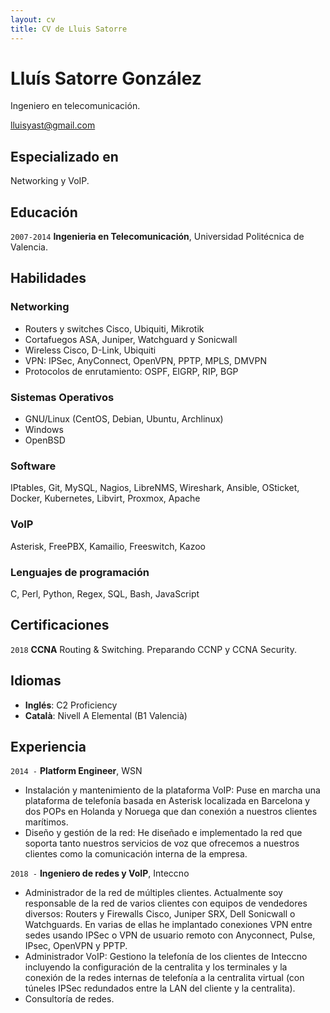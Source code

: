```yaml
---
layout: cv
title: CV de Lluis Satorre
---
```

# Lluís Satorre González
Ingeniero en telecomunicación.

<div id="webaddress">
<a href="lluisyast@gmail.com">lluisyast@gmail.com</a>
</div>


## Especializado en

Networking y VoIP.


## Educación

`2007-2014`
__Ingenieria en Telecomunicación__, Universidad Politécnica de Valencia.

## Habilidades

### Networking

 - Routers y switches Cisco, Ubiquiti, Mikrotik
 - Cortafuegos ASA, Juniper, Watchguard y Sonicwall
 - Wireless Cisco, D-Link, Ubiquiti
 - VPN: IPSec, AnyConnect, OpenVPN, PPTP, MPLS, DMVPN
 - Protocolos de enrutamiento: OSPF, EIGRP, RIP, BGP

### Sistemas Operativos

 - GNU/Linux (CentOS, Debian, Ubuntu, Archlinux)
 - Windows
 - OpenBSD

### Software

IPtables, Git, MySQL, Nagios, LibreNMS, Wireshark, Ansible, OSticket, Docker, Kubernetes, Libvirt,
Proxmox, Apache

### VoIP

Asterisk, FreePBX, Kamailio, Freeswitch, Kazoo

### Lenguajes de programación

C, Perl, Python, Regex, SQL, Bash, JavaScript

## Certificaciones

`2018`
__CCNA__ Routing & Switching. Preparando CCNP y CCNA Security.

## Idiomas

- __Inglés__: C2 Proficiency
- __Català__: Nivell A Elemental (B1 Valencià)

## Experiencia

`2014 -`
__Platform Engineer__, WSN

- Instalación y mantenimiento de la plataforma VoIP: Puse en marcha una plataforma de telefonía basada en Asterisk localizada en Barcelona y dos POPs en Holanda y Noruega que dan conexión a nuestros clientes marítimos.
- Diseño y gestión de la red: He diseñado e implementado la red que soporta tanto nuestros servicios de voz que ofrecemos a nuestros clientes como la comunicación interna de la empresa.

`2018 -`
__Ingeniero de redes y VoIP__, Inteccno

- Administrador de la red de múltiples clientes. Actualmente soy responsable de la red de varios clientes con equipos de vendedores diversos: Routers y Firewalls Cisco, Juniper SRX, Dell Sonicwall o Watchguards. En varias de ellas he implantado conexiones VPN entre sedes usando IPSec o VPN de usuario remoto con Anyconnect, Pulse, IPsec, OpenVPN y PPTP.
- Administrador VoIP: Gestiono la telefonía de los clientes de Inteccno incluyendo la configuración de la centralita y los terminales y la conexión de la redes internas de telefonía a la centralita virtual (con túneles IPSec redundados entre la LAN del cliente y la centralita).
- Consultoría de redes.



<!-- ### Footer

Última actualización: Marzo 2019 -->



